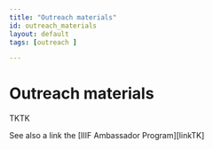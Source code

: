 ```yaml
---
title: "Outreach materials"
id: outreach_materials
layout: default
tags: [outreach ]

---
```

# Outreach materials

TKTK

See also a link the [IIIF Ambassador Program][linkTK]
